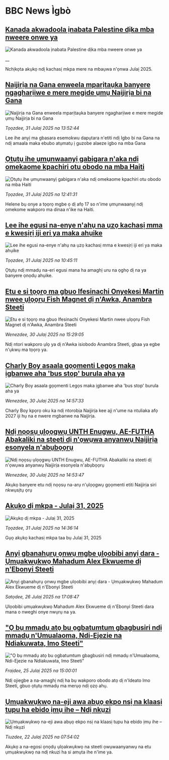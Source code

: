 # BBC News Ìgbò## [Kanada akwadoola ịnabata Palestine dịka mba nweere onwe ya](https://www.bbc.co.uk/igbo/live/cpvjj704gyrt?at_medium=RSS&at_campaign=rss?at_campaign=githubrss)![Kanada akwadoola ịnabata Palestine dịka mba nweere onwe ya](https://ichef.bbci.co.uk/ace/standard/240/cpsprodpb/6d02/live/6addc080-6df8-11f0-af20-030418be2ca5.png)__Nchịkọta akụkọ ndị kachasị mkpa mere na mbaụwa n'ọnwa Julaị 2025.## [Naịjirịa na Gana enweela mparịtaụka banyere ngagharịiwe e mere megide ụmụ Naịjirịa bi na Gana](https://www.bbc.com/igbo/articles/c0m879r8d7po?at_medium=RSS&at_campaign=rss?at_campaign=githubrss)![Naịjirịa na Gana enweela mparịtaụka banyere ngagharịiwe e mere megide ụmụ Naịjirịa bi na Gana](https://ichef.bbci.co.uk/ace/ws/240/cpsprodpb/79e1/live/49787e00-6e14-11f0-aa33-1bf5e0b3ec8e.jpg)_Tọọzdee, 31 Julaị 2025 na 13:52:44_Lee ihe anyị ma gbasara esemokwu dapụtara n'etiti ndị Igbo bi na Gana na ndị amaala maka ebubo atụmatụ ị guzobe alaeze igbo na mba Gana## [Ọtụtụ ihe ụmụnwaanyị gabigara n'aka ndị omekaome kpachiri otu obodo na mba Haiti](https://www.bbc.com/igbo/articles/cp37np4913yo?at_medium=RSS&at_campaign=rss?at_campaign=githubrss)![Ọtụtụ ihe ụmụnwaanyị gabigara n'aka ndị omekaome kpachiri otu obodo na mba Haiti](https://ichef.bbci.co.uk/ace/ws/240/cpsprodpb/172c/live/97cbded0-67d9-11f0-af20-030418be2ca5.jpg)_Tọọzdee, 31 Julaị 2025 na 12:41:31_Helene bụ onye a tọọrọ mgbe ọ dị afọ 17 so n'ime ụmụnwaanyị ndị omekome wakporo ma dinaa n'ike na Haiti.## [Lee ihe egusi na-enye n'ahụ na ụzọ kachasị mma e kwesịrị iji eri ya maka ahụike](https://www.bbc.com/igbo/articles/cd7yndv8g95o?at_medium=RSS&at_campaign=rss?at_campaign=githubrss)![Lee ihe egusi na-enye n'ahụ na ụzọ kachasị mma e kwesịrị iji eri ya maka ahụike](https://ichef.bbci.co.uk/ace/ws/240/cpsprodpb/5076/live/d66d09c0-6d65-11f0-b797-07a6cc417af0.jpg)_Tọọzdee, 31 Julaị 2025 na 10:45:11_Ọtụtụ ndị mmadụ na-eri egusi mana ha amaghị uru na ọghọ dị na ya banyere ọnọdụ ahụike.## [Etu e si tọọrọ ma gbuo Ifesinachi Onyekesi Martin nwee ụlọọrụ Fish Magnet dị n'Awka, Anambra Steeti](https://www.bbc.com/igbo/articles/cqlerp1ee2lo?at_medium=RSS&at_campaign=rss?at_campaign=githubrss)![Etu e si tọọrọ ma gbuo Ifesinachi Onyekesi Martin nwee ụlọọrụ Fish Magnet dị n'Awka, Anambra Steeti](https://ichef.bbci.co.uk/ace/ws/240/cpsprodpb/21cc/live/3742d890-6d59-11f0-89ea-4d6f9851f623.jpg)_Wenezdee, 30 Julaị 2025 na 15:29:05_Ndị ntori wakporo ụlọ ya dị n'Awka isiobodo Anambra Steeti, gbaa ya egbe n'ụkwụ ma tọọrọ ya.## [Charly Boy asaala gọọmenti Legọs maka ịgbanwe aha 'bus stop' burula aha ya   ](https://www.bbc.com/igbo/articles/cn5ew6n2wxxo?at_medium=RSS&at_campaign=rss?at_campaign=githubrss)![Charly Boy asaala gọọmenti Legọs maka ịgbanwe aha 'bus stop' burula aha ya   ](https://ichef.bbci.co.uk/ace/ws/240/cpsprodpb/c1d5/live/11185360-6d55-11f0-af20-030418be2ca5.jpg)_Wenezdee, 30 Julaị 2025 na 14:57:33_Charly Boy kpọrọ oku ka ndị ntorobịa Naịjirịa kee ajị n'ume na ntuliaka afọ 2027 iji hụ na e nwere mgbanwe na Naịjirịa.## [Ndị nọọsụ ụlọọgwụ UNTH Enugwu, AE-FUTHA Abakaliki na steeti dị n'ọwụwa anyanwụ Naịjirịa esonyela n'abụbọọrụ ](https://www.bbc.com/igbo/articles/c754lxp24lno?at_medium=RSS&at_campaign=rss?at_campaign=githubrss)![Ndị nọọsụ ụlọọgwụ UNTH Enugwu, AE-FUTHA Abakaliki na steeti dị n'ọwụwa anyanwụ Naịjirịa esonyela n'abụbọọrụ ](https://ichef.bbci.co.uk/ace/ws/240/cpsprodpb/3b38/live/3aff2c00-6d53-11f0-89ea-4d6f9851f623.jpg)_Wenezdee, 30 Julaị 2025 na 14:53:47_Akụkọ banyere etu ndị nọọsụ na-arụ n'ụlọọgwụ gọọmenti etiti Naịjirịa siri nkwụsịtụ ọrụ## [Akụkọ dị mkpa - Julaị 31, 2025](https://www.bbc.com/igbo/articles/c5yk0k4y23qo?at_medium=RSS&at_campaign=rss?at_campaign=githubrss)![Akụkọ dị mkpa - Julaị 31, 2025](https://ichef.bbci.co.uk/ace/ws/240/cpsprodpb/f1a0/live/52df1610-60be-11f0-a40e-a1af2950b220.jpg)_Tọọzdee, 31 Julaị 2025 na 14:36:14_Gụọ akụkọ kachasị mkpa taa bụ Julaị 31, 2025## [Anyị gbanahụrụ ọnwụ mgbe ụlọobibi anyị dara - Ụmụakwụkwọ Mahadum Alex Ekwueme dị n'Ebonyi Steeti](https://www.bbc.com/igbo/articles/cvgn4n20948o?at_medium=RSS&at_campaign=rss?at_campaign=githubrss)![Anyị gbanahụrụ ọnwụ mgbe ụlọobibi anyị dara - Ụmụakwụkwọ Mahadum Alex Ekwueme dị n'Ebonyi Steeti](https://ichef.bbci.co.uk/ace/ws/240/cpsprodpb/88fe/live/d2fe7220-6a3f-11f0-89ea-4d6f9851f623.jpg)_Satọdee, 26 Julaị 2025 na 17:08:47_Ụlọobibi ụmụakwụkwọ Mahadum Alex Ekwueme dị n'Ebonyi Steeti dara mana o nweghi onye nwụrụ na ya.## ["Ọ bụ mmadụ atọ bu ọgbatumtum gbagbusiri ndị mmadụ n'Umualaoma, Ndi-Ejezie na Ndiakuwata, Imo Steeti"](https://www.bbc.com/igbo/articles/c8d6dn40z20o?at_medium=RSS&at_campaign=rss?at_campaign=githubrss)!["Ọ bụ mmadụ atọ bu ọgbatumtum gbagbusiri ndị mmadụ n'Umualaoma, Ndi-Ejezie na Ndiakuwata, Imo Steeti"](https://ichef.bbci.co.uk/ace/ws/240/cpsprodpb/bef4/live/b964ea50-6964-11f0-af20-030418be2ca5.jpg)_Fraịdee, 25 Julaị 2025 na 15:00:01_Ndị ojiegbe a na-amaghị ndị ha bụ wakporo obodo atọ dị n'Ideato Imo Steeti, gbuo ọtụtụ mmadụ ma merụọ ndị ọzọ ahụ.## [Ụmụakwụkwọ na-eji awa abụọ ekpo nsị na klaasị tupu ha ebido ịmụ ihe – Ndị nkụzi](https://www.bbc.com/igbo/articles/c5ykzxqqjz2o?at_medium=RSS&at_campaign=rss?at_campaign=githubrss)![Ụmụakwụkwọ na-eji awa abụọ ekpo nsị na klaasị tupu ha ebido ịmụ ihe – Ndị nkụzi](https://ichef.bbci.co.uk/ace/ws/240/cpsprodpb/d7e6/live/2f3d26b0-625e-11f0-b877-9f61ae236590.jpg)_Tiuzdee, 22 Julaị 2025 na 07:54:02_Akụkọ a na-egosi ọnọdụ ụlọakwụkwọ na steeti ọwụwaanyanwụ na etu ụmụakwụkwọ na ndị nkuzi ha si amụta ihe n'ime ya.